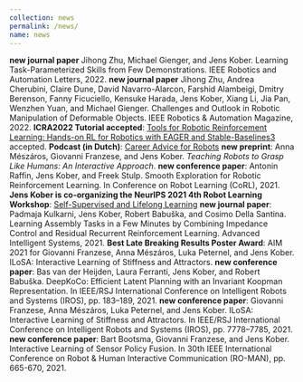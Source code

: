 ```yaml
---
collection: news
permalink: /news/
name: news
---
```

**new journal paper** Jihong Zhu, Michael Gienger, and Jens Kober. Learning Task-Parameterized Skills from Few Demonstrations. IEEE Robotics and Automation Letters, 2022.
**new journal paper** Jihong Zhu, Andrea Cherubini, Claire Dune, David Navarro-Alarcon, Farshid Alambeigi, Dmitry Berenson, Fanny Ficuciello, Kensuke Harada, Jens Kober, Xiang Li, Jia Pan, Wenzhen Yuan, and Michael Gienger. Challenges and Outlook in Robotic Manipulation of Deformable Objects. IEEE Robotics & Automation Magazine, 2022.
**ICRA2022 Tutorial accepted**: [Tools for Robotic Reinforcement Learning: Hands-on RL for Robotics with EAGER and Stable-Baselines3](https://araffin.github.io/tools-for-robotic-rl-icra2022/) accepted.
**Podcast (in Dutch)**: [Career Advice for Robots](https://www.tudelft.nl/over-tu-delft/strategie/vision-teams/robotics-vision-team/robots-at-work)
**new preprint**: Anna Mészáros, Giovanni Franzese, and Jens Kober. *Teaching Robots to Grasp Like Humans: An Interactive Approach*.
**new conference paper**: Antonin Raffin, Jens Kober, and Freek Stulp. Smooth Exploration for Robotic Reinforcement Learning. In Conference on Robot Learning (CoRL), 2021.
**Jens Kober is co-organizing the NeurIPS 2021 4th Robot Learning Workshop**: [Self-Supervised and Lifelong Learning](http://www.robot-learning.ml/2021/)
**new journal paper**: Padmaja Kulkarni, Jens Kober, Robert Babuška, and Cosimo Della Santina. Learning Assembly Tasks in a Few Minutes by Combining Impedance Control and Residual Recurrent Reinforcement Learning. Advanced Intelligent Systems, 2021.
**Best Late Breaking Results Poster Award**: AIM 2021 for Giovanni Franzese, Anna Mészáros, Luka Peternel, and Jens Kober. ILoSA: Interactive Learning of Stiffness and Attractors.
**new conference paper**: Bas van der Heijden, Laura Ferranti, Jens Kober, and Robert Babuška. DeepKoCo: Efficient Latent Planning with an Invariant Koopman Representation. In IEEE/RSJ International Conference on Intelligent Robots and Systems (IROS), pp. 183–189, 2021.
**new conference paper**: Giovanni Franzese, Anna Mészáros, Luka Peternel, and Jens Kober. ILoSA: Interactive Learning of Stiffness and Attractors. In IEEE/RSJ International Conference on Intelligent Robots and Systems (IROS), pp. 7778–7785, 2021. 
**new conference paper**: Bart Bootsma, Giovanni Franzese, and Jens Kober. Interactive Learning of Sensor Policy Fusion. In 30th IEEE International Conference on Robot & Human Interactive Communication (RO-MAN), pp. 665-670, 2021.

